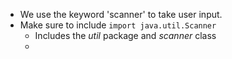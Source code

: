 - We use the keyword 'scanner' to take user input.
- Make sure to include `import java.util.Scanner` 
	- Includes the *util* package and *scanner* class
	- 